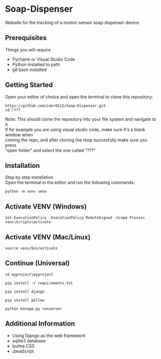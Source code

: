 # Soap-Dispenser
Website for the tracking of a motion sensor soap dispenser device

## Prerequisites

Things you will require

* Pycharm or Visual Studio Code
* Python installed to path
* git bash installed


## Getting Started
Open your editor of choice and open the terminal to clone this repository:
```
https://github.com/zakr0112/Soap-Dispenser.git
cd ????
```
Note: This should clone the repository into your file system and navigate to it\
If for example you are using visual studio code, make sure it's a blank window when\
cloning the repo, and after cloning the reop succesfully make sure you press\
"open folder" and select the one called "???"


## Installation

Step by step installation\
Open the terminal in the editor and run the following commands:
```
python -m venv venv
```
## Activate VENV (Windows)
```
Set-ExecutionPolicy -ExecutionPolicy RemoteSigned -Scope Process
venv\Scripts\activate
```
## Activate VENV (Mac/Linux)
```
source venv/bin/activate
```
## Continue (Universal)
```
cd myproject\myproject
```
```
pip install -r requirements.txt
```
```
pip install django
```
```
pip install pillow
```
```
python manage.py runserver
```
## Additional Information

* Using Django as the web framework
* sqlite3 database
* bulma CSS
* JavaScript
